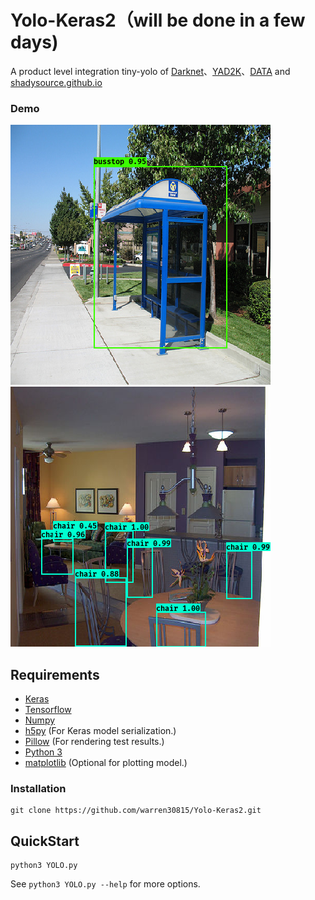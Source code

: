 # Yolo-Keras2（will be done in a few days)
A product level integration tiny-yolo of [Darknet](https://github.com/pjreddie/darknet)、[YAD2K](https://github.com/allanzelener/YAD2K)、[DATA](https://github.com/shadySource/DATA) and [shadysource.github.io](https://github.com/shadySource/shadysource.github.io)
### Demo
![](https://github.com/warren30815/Yolo-Keras2/raw/master/busstop.png)
![](https://github.com/warren30815/Yolo-Keras2/raw/master/chair.png)
## Requirements
- [Keras](https://github.com/fchollet/keras)
- [Tensorflow](https://www.tensorflow.org/)
- [Numpy](http://www.numpy.org/)
- [h5py](http://www.h5py.org/) (For Keras model serialization.)
- [Pillow](https://pillow.readthedocs.io/) (For rendering test results.)
- [Python 3](https://www.python.org/)
- [matplotlib](https://matplotlib.org/) (Optional for plotting model.)

### Installation
    git clone https://github.com/warren30815/Yolo-Keras2.git
    
## QuickStart
    python3 YOLO.py
See `python3 YOLO.py --help` for more options.
